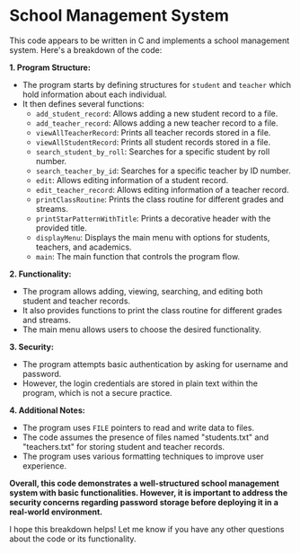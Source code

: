 # School Management System

This code appears to be written in C and implements a school management system. Here's a breakdown of the code:

**1. Program Structure:**
* The program starts by defining structures for `student` and `teacher` which hold information about each individual.
* It then defines several functions:
    * `add_student_record`: Allows adding a new student record to a file.
    * `add_teacher_record`: Allows adding a new teacher record to a file.
    * `viewAllTeacherRecord`: Prints all teacher records stored in a file.
    * `viewAllStudentRecord`: Prints all student records stored in a file.
    * `search_student_by_roll`: Searches for a specific student by roll number.
    * `search_teacher_by_id`: Searches for a specific teacher by ID number.
    * `edit`: Allows editing information of a student record.
    * `edit_teacher_record`: Allows editing information of a teacher record.
    * `printClassRoutine`: Prints the class routine for different grades and streams.
    * `printStarPatternWithTitle`: Prints a decorative header with the provided title.
    * `displayMenu`: Displays the main menu with options for students, teachers, and academics.
    * `main`: The main function that controls the program flow.

**2. Functionality:**
* The program allows adding, viewing, searching, and editing both student and teacher records.
* It also provides functions to print the class routine for different grades and streams.
* The main menu allows users to choose the desired functionality.

**3. Security:**
* The program attempts basic authentication by asking for username and password.
* However, the login credentials are stored in plain text within the program, which is not a secure practice.

**4. Additional Notes:**
* The program uses `FILE` pointers to read and write data to files.
* The code assumes the presence of files named "students.txt" and "teachers.txt" for storing student and teacher records.
* The program uses various formatting techniques to improve user experience.

**Overall, this code demonstrates a well-structured school management system with basic functionalities. However, it is important to address the security concerns regarding password storage before deploying it in a real-world environment.**

I hope this breakdown helps! Let me know if you have any other questions about the code or its functionality.
